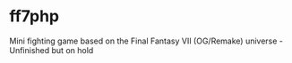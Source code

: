 # ff7php
Mini fighting game based on the Final Fantasy VII (OG/Remake) universe - Unfinished but on hold
